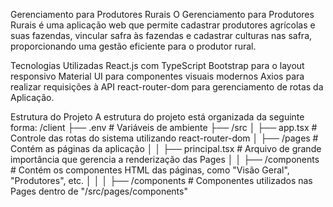 Gerenciamento para Produtores Rurais
O Gerenciamento para Produtores Rurais é uma aplicação web que permite cadastrar produtores agrícolas e suas fazendas, vincular safra às fazendas e cadastrar culturas nas safra, proporcionando uma gestão eficiente para o produtor rural.

Tecnologias Utilizadas
React.js com TypeScript
Bootstrap para o layout responsivo
Material UI para componentes visuais modernos
Axios para realizar requisições à API
react-router-dom para gerenciamento de rotas da Aplicação.

Estrutura do Projeto
A estrutura do projeto está organizada da seguinte forma:
/client
├── .env                  # Variáveis de ambiente
├── /src
│   ├── app.tsx           # Controle das rotas do sistema utilizando react-router-dom
│   ├── /pages            # Contém as páginas da aplicação
│   │   ├── principal.tsx # Arquivo de grande importância que gerencia a renderização das Pages
│   │   ├── /components   # Contém os componentes HTML das páginas, como "Visão Geral", "Produtores", etc.
│   │   │   ├── /components # Componentes utilizados nas Pages dentro de "/src/pages/components"

